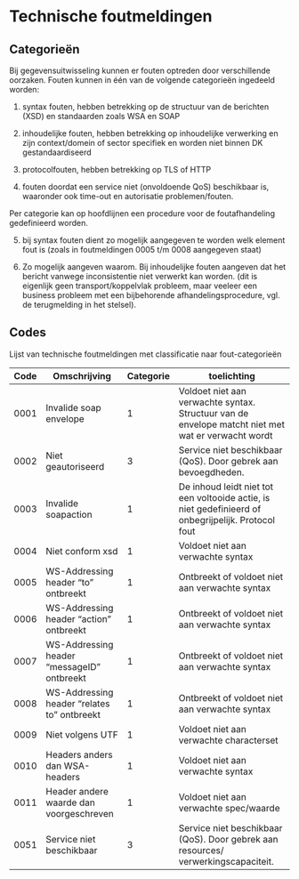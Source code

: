 # Technische foutmeldingen

## Categorieën

Bij gegevensuitwisseling kunnen er fouten optreden door verschillende oorzaken. Fouten kunnen in één van de volgende categorieën ingedeeld worden:

1. syntax fouten, hebben betrekking op de structuur van de berichten (XSD) en standaarden zoals WSA en SOAP

1. inhoudelijke fouten, hebben betrekking op inhoudelijke verwerking en zijn context/domein of sector specifiek en worden niet binnen DK gestandaardiseerd

1. protocolfouten, hebben betrekking op TLS of HTTP

1. fouten doordat een service niet (onvoldoende QoS) beschikbaar is, waaronder ook time-out en autorisatie problemen/fouten.

Per categorie kan op hoofdlijnen een procedure voor de foutafhandeling gedefinieerd worden.

5. bij syntax fouten dient zo mogelijk aangegeven te worden welk element fout is (zoals in foutmeldingen 0005 t/m 0008 aangegeven staat)

6. Zo mogelijk aangeven waarom. Bij inhoudelijke fouten aangeven dat het bericht vanwege inconsistentie niet verwerkt kan worden. (dit is eigenlijk geen transport/koppelvlak probleem, maar veeleer een business probleem met een bijbehorende afhandelingsprocedure, vgl. de terugmelding in het stelsel).

## Codes

Lijst van technische foutmeldingen met classificatie naar fout-categorieën

| **Code** | **Omschrijving**                            | **Categorie** | **toelichting**                                                                                     |
|----------|---------------------------------------------|---------------|-----------------------------------------------------------------------------------------------------|
| 0001     | Invalide soap envelope                      | 1             | Voldoet niet aan verwachte syntax. Structuur van de envelope matcht niet met wat er verwacht wordt  |
| 0002     | Niet geautoriseerd                          | 3             | Service niet beschikbaar (QoS). Door gebrek aan bevoegdheden.                                       |
| 0003     | Invalide soapaction                         | 1             | De inhoud leidt niet tot een voltooide actie, is niet gedefinieerd of onbegrijpelijk. Protocol fout |
| 0004     | Niet conform xsd                            | 1             | Voldoet niet aan verwachte syntax                                                                   |
| 0005     | WS-Addressing header “to” ontbreekt         | 1             | Ontbreekt of voldoet niet aan verwachte syntax                                                      |
| 0006     | WS-Addressing header “action” ontbreekt     | 1             | Ontbreekt of voldoet niet aan verwachte syntax                                                      |
| 0007     | WS-Addressing header “messageID” ontbreekt  | 1             | Ontbreekt of voldoet niet aan verwachte syntax                                                      |
| 0008     | WS-Addressing header “relates to” ontbreekt | 1             | Ontbreekt of voldoet niet aan verwachte syntax                                                      |
| 0009     | Niet volgens UTF                            | 1             | Voldoet niet aan verwachte characterset                                                             |
| 0010     | Headers anders dan WSA-headers              | 1             | Voldoet niet aan verwachte syntax                                                                   |
| 0011     | Header andere waarde dan voorgeschreven     | 1             | Voldoet niet aan verwachte spec/waarde                                                              |
| 0051     | Service niet beschikbaar                    | 3             | Service niet beschikbaar (QoS). Door gebrek aan resources/ verwerkingscapaciteit.                   |
